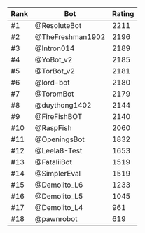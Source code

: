 Rank|Bot|Rating
---|---|---
#1|@ResoluteBot|2211
#2|@TheFreshman1902|2196
#3|@Intron014|2189
#4|@YoBot_v2|2185
#5|@TorBot_v2|2181
#6|@lord-bot|2180
#7|@ToromBot|2179
#8|@duythong1402|2144
#9|@FireFishBOT|2140
#10|@RaspFish|2060
#11|@OpeningsBot|1832
#12|@Leela8-Test|1653
#13|@FataliiBot|1519
#14|@SimplerEval|1519
#15|@Demolito_L6|1233
#16|@Demolito_L5|1045
#17|@Demolito_L4|961
#18|@pawnrobot|619
